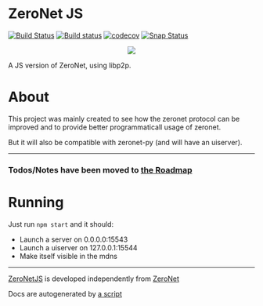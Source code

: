 # ZeroNet JS
[![Build Status](https://travis-ci.org/ZeroNetJS/zeronet-js.svg?branch=master)](https://travis-ci.org/ZeroNetJS/zeronet-js)
[![Build status](https://ci.appveyor.com/api/projects/status/u5sbs9ofetft3d8c/branch/master?svg=true)](https://ci.appveyor.com/project/mkg20001/zeronet-js/branch/master)
[![codecov](https://codecov.io/gh/ZeroNetJS/zeronet-js/branch/master/graph/badge.svg)](https://codecov.io/gh/ZeroNetJS/zeronet-js)
[![Snap Status](https://build.snapcraft.io/badge/ZeroNetJS/zeronet-js.svg)](https://build.snapcraft.io/user/ZeroNetJS/zeronet-js)

<center><img src="https://avatars2.githubusercontent.com/u/30019016?v=4&s=200"/></center>

A JS version of ZeroNet, using libp2p.

# About

This project was mainly created to see how the zeronet protocol can be improved and to provide better programmaticall usage of zeronet.

But it will also be compatible with zeronet-py (and will have an uiserver).

---

### Todos/Notes have been moved to [the Roadmap](/ROADMAP.md)

# Running

Just run `npm start` and it should:

-   Launch a server on 0.0.0.0:15543
-   Launch a uiserver on 127.0.0.1:15544
-   Make itself visible in the mdns

-----

[ZeroNetJS](http://github.com/ZeroNetJS) is developed independently from [ZeroNet](http://github.com/HelloZeroNet)

Docs are autogenerated by [a script](/docs-gen/lib/index.js?raw=true)

